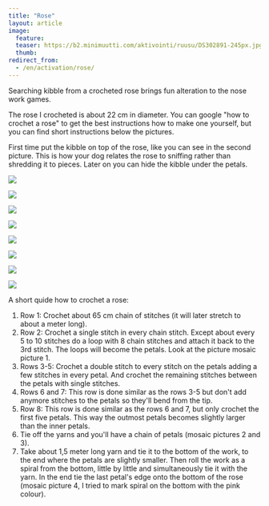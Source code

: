 ```yaml
---
title: "Rose"
layout: article
image:
  feature:
  teaser: https://b2.minimuutti.com/aktivointi/ruusu/DS302891-245px.jpg
  thumb:
redirect_from:
  - /en/activation/rose/
---
```


Searching kibble from a crocheted rose brings fun alteration to the nose work games.

The rose I crocheted is about 22 cm in diameter. You can google "how to crochet a rose" to get the best instructions how to make one yourself, but you can find short instructions below the pictures.

First time put the kibble on top of the rose, like you can see in the second picture. This is how your dog relates the rose to sniffing rather than shredding it to pieces. Later on you can hide the kibble under the petals.

![](https://b2.minimuutti.com/aktivointi/ruusu/DS30160-800px.jpg)

![](https://b2.minimuutti.com/aktivointi/ruusu/DS30162-800px.jpg)

![](https://b2.minimuutti.com/aktivointi/ruusu/DS30203-800px.jpg)

![](https://b2.minimuutti.com/aktivointi/ruusu/DS30208-800px.jpg)

![](https://b2.minimuutti.com/aktivointi/ruusu/DS30285-800px.jpg)

![](https://b2.minimuutti.com/aktivointi/ruusu/DS30289-800px.jpg)

![](https://b2.minimuutti.com/aktivointi/ruusu/DS30296-800px.jpg)

![](https://b2.minimuutti.com/aktivointi/ruusu/ruusu_kollaasi-800px.jpg)

A short quide how to crochet a rose:

1. Row 1: Crochet about 65 cm chain of stitches (it will later stretch to about a meter long).
2. Row 2: Crochet a single stitch in every chain stitch. Except about every 5 to 10 stitches do a loop with 8 chain stitches and attach it back to the 3rd stitch. The loops will become the petals. Look at the picture mosaic picture 1.
3. Rows 3-5: Crochet a double stitch to every stitch on the petals adding a few stitches in every petal. And crochet the remaining stitches between the petals with single stitches.
4. Rows 6 and 7: This row is done similar as the rows 3-5 but don't add anymore stitches to the petals so they'll bend from the tip.
5. Row 8: This row is done similar as the rows 6 and 7, but only crochet the first five petals. This way the outmost petals becomes slightly larger than the inner petals.
6. Tie off the yarns and you'll have a chain of petals (mosaic pictures 2 and 3).
7. Take about 1,5 meter long yarn and tie it to the bottom of the work, to the end where the petals are slightly smaller. Then roll the work as a spiral from the bottom, little by little and simultaneously tie it with the yarn. In the end tie the last petal's edge onto the bottom of the rose (mosaic picture 4, I tried to mark spiral on the bottom with the pink colour).
